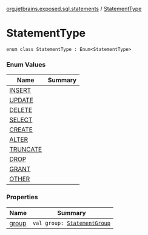 [org.jetbrains.exposed.sql.statements](../index.md) / [StatementType](.)

# StatementType

`enum class StatementType : Enum<StatementType>`

### Enum Values

| Name | Summary |
|---|---|
| [INSERT](-i-n-s-e-r-t.md) |  |
| [UPDATE](-u-p-d-a-t-e.md) |  |
| [DELETE](-d-e-l-e-t-e.md) |  |
| [SELECT](-s-e-l-e-c-t.md) |  |
| [CREATE](-c-r-e-a-t-e.md) |  |
| [ALTER](-a-l-t-e-r.md) |  |
| [TRUNCATE](-t-r-u-n-c-a-t-e.md) |  |
| [DROP](-d-r-o-p.md) |  |
| [GRANT](-g-r-a-n-t.md) |  |
| [OTHER](-o-t-h-e-r.md) |  |

### Properties

| Name | Summary |
|---|---|
| [group](group.md) | `val group: `[`StatementGroup`](../-statement-group/index.md) |

